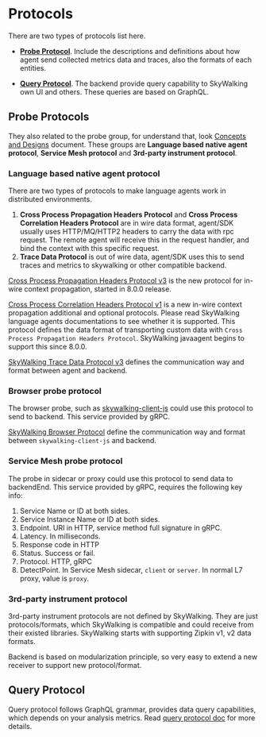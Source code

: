# Protocols
There are two types of protocols list here. 

- [**Probe Protocol**](#probe-protocols). Include the descriptions and definitions about how agent send collected metrics data and traces, also the formats of each entities.

- [**Query Protocol**](#query-protocol). The backend provide query capability to SkyWalking own UI and others. These queries are based on GraphQL.


## Probe Protocols
They also related to the probe group, for understand that, look [Concepts and Designs](../concepts-and-designs/README.md) document.
These groups are **Language based native agent protocol**, **Service Mesh protocol** and **3rd-party instrument protocol**.

### Language based native agent protocol
There are two types of protocols to make language agents work in distributed environments.
1. **Cross Process Propagation Headers Protocol** and **Cross Process Correlation Headers Protocol** are in wire data format, 
agent/SDK usually uses HTTP/MQ/HTTP2 headers
to carry the data with rpc request. The remote agent will receive this in the request handler, and bind the context 
with this specific request.
1. **Trace Data Protocol** is out of wire data, agent/SDK uses this to send traces and metrics to skywalking or other
compatible backend. 

[Cross Process Propagation Headers Protocol v3](Skywalking-Cross-Process-Propagation-Headers-Protocol-v3.md) is the new protocol for 
in-wire context propagation, started in 8.0.0 release.

[Cross Process Correlation Headers Protocol v1](Skywalking-Cross-Process-Correlation-Headers-Protocol-v1.md) is a new in-wire context propagation additional and optional protocols. 
Please read SkyWalking language agents documentations to see whether it is supported. 
This protocol defines the data format of transporting custom data with `Cross Process Propagation Headers Protocol`.
SkyWalking javaagent begins to support this since 8.0.0.

[SkyWalking Trace Data Protocol v3](Trace-Data-Protocol-v3.md) defines the communication way and format between agent and backend.

### Browser probe protocol

The browser probe, such as  [skywalking-client-js](https://github.com/apache/skywalking-client-js) could use this protocol to send to backend. This service provided by gRPC.

[SkyWalking Browser Protocol](Browser-Protocol.md) define the communication way and format between `skywalking-client-js` and backend.

### Service Mesh probe protocol
The probe in sidecar or proxy could use this protocol to send data to backendEnd. This service provided by gRPC, requires 
the following key info:

1. Service Name or ID at both sides.
1. Service Instance Name or ID at both sides.
1. Endpoint. URI in HTTP, service method full signature in gRPC.
1. Latency. In milliseconds.
1. Response code in HTTP
1. Status. Success or fail.
1. Protocol. HTTP, gRPC
1. DetectPoint. In Service Mesh sidecar, `client` or `server`. In normal L7 proxy, value is `proxy`.


### 3rd-party instrument protocol
3rd-party instrument protocols are not defined by SkyWalking. They are just protocols/formats, which SkyWalking is compatible and
could receive from their existed libraries. SkyWalking starts with supporting Zipkin v1, v2 data formats.

Backend is based on modularization principle, so very easy to extend a new receiver to support new protocol/format.

## Query Protocol
Query protocol follows GraphQL grammar, provides data query capabilities, which depends on your analysis metrics.
Read [query protocol doc](query-protocol.md) for more details.
